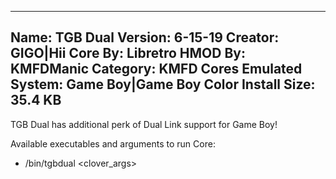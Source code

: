 -----------------------
Name: TGB Dual
Version: 6-15-19
Creator: GIGO|Hii
Core By: Libretro
HMOD By: KMFDManic
Category: KMFD Cores
Emulated System: Game Boy|Game Boy Color
Install Size: 35.4 KB
-----------------------
TGB Dual has additional perk of Dual Link support for Game Boy!

Available executables and arguments to run Core:
- /bin/tgbdual <rom> <clover_args>
